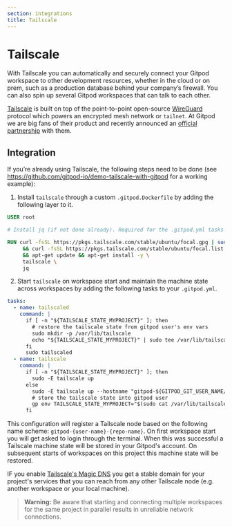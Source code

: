```yaml
---
section: integrations
title: Tailscale
---
```


<script context="module">
  export const prerender = true;
</script>

# Tailscale

With Tailscale you can automatically and securely connect your Gitpod workspace to other development resources, whether in the cloud or on prem, such as a production database behind your company’s firewall. You can also spin up several Gitpod workspaces that can talk to each other.

[Tailscale](https://tailscale.com/) is built on top of the point-to-point open-source [WireGuard](https://www.wireguard.com/) protocol which powers an encrypted mesh network or `tailnet`. At Gitpod we are big fans of their product and recently announced an [official partnership](/blog/tailscale) with them.

## Integration

If you’re already using Tailscale, the following steps need to be done (see https://github.com/gitpod-io/demo-tailscale-with-gitpod for a working example):

1. Install `tailscale` through a custom `.gitpod.Dockerfile` by adding the following layer to it.

```Dockerfile
USER root

# Install jq (if not done already). Required for the .gitpod.yml tasks below.

RUN curl -fsSL https://pkgs.tailscale.com/stable/ubuntu/focal.gpg | sudo apt-key add - \
     && curl -fsSL https://pkgs.tailscale.com/stable/ubuntu/focal.list | sudo tee /etc/apt/sources.list.d/tailscale.list \
     && apt-get update && apt-get install -y \
     tailscale \
     jq
```

2. Start `tailscale` on workspace start and maintain the machine state across workspaces by adding the following tasks to your `.gitpod.yml`.

```yaml
tasks:
  - name: tailscaled
    command: |
      if [ -n "${TAILSCALE_STATE_MYPROJECT}" ]; then
        # restore the tailscale state from gitpod user's env vars
        sudo mkdir -p /var/lib/tailscale
        echo "${TAILSCALE_STATE_MYPROJECT}" | sudo tee /var/lib/tailscale/tailscaled.state > /dev/null
      fi
      sudo tailscaled
  - name: tailscale
    command: |
      if [ -n "${TAILSCALE_STATE_MYPROJECT}" ]; then
        sudo -E tailscale up
      else
        sudo -E tailscale up --hostname "gitpod-${GITPOD_GIT_USER_NAME// /-}-$(echo ${GITPOD_WORKSPACE_CONTEXT} | jq -r .repository.name)"
        # store the tailscale state into gitpod user
        gp env TAILSCALE_STATE_MYPROJECT="$(sudo cat /var/lib/tailscale/tailscaled.state)"
      fi
```

This configuration will register a Tailscale node based on the following name scheme: `gitpod-{user-name}-{repo-name}`. On first workspace start you will get asked to login through the terminal. When this was successful a Tailscale machine state will be stored in your Gitpod's account. On subsequent starts of workspaces on this project this machine state will be restored.

IF you enable [Tailscale's Magic DNS](https://tailscale.com/kb/1081/magicdns/) you get a stable domain for your project's services that you can reach from any other Tailscale node (e.g. another workspace or your local machine).

> **Warning:** Be aware that starting and connecting multiple workspaces for the same project in parallel results in unreliable network connections.
